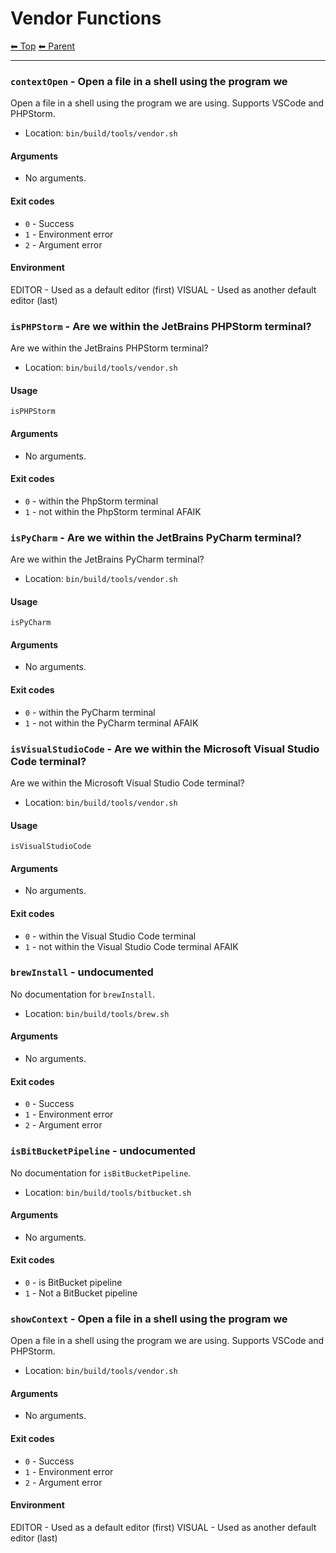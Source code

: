 # Vendor Functions

<!-- TEMPLATE header 2 -->
[⬅ Top](index.md) [⬅ Parent ](../index.md)
<hr />

### `contextOpen` - Open a file in a shell using the program we

Open a file in a shell using the program we are using. Supports VSCode and PHPStorm.

- Location: `bin/build/tools/vendor.sh`

#### Arguments

- No arguments.

#### Exit codes

- `0` - Success
- `1` - Environment error
- `2` - Argument error

#### Environment

EDITOR - Used as a default editor (first)
VISUAL - Used as another default editor (last)
### `isPHPStorm` - Are we within the JetBrains PHPStorm terminal?

Are we within the JetBrains PHPStorm terminal?

- Location: `bin/build/tools/vendor.sh`

#### Usage

    isPHPStorm
    

#### Arguments

- No arguments.

#### Exit codes

- `0` - within the PhpStorm terminal
- `1` - not within the PhpStorm terminal AFAIK
### `isPyCharm` - Are we within the JetBrains PyCharm terminal?

Are we within the JetBrains PyCharm terminal?

- Location: `bin/build/tools/vendor.sh`

#### Usage

    isPyCharm
    

#### Arguments

- No arguments.

#### Exit codes

- `0` - within the PyCharm terminal
- `1` - not within the PyCharm terminal AFAIK
### `isVisualStudioCode` - Are we within the Microsoft Visual Studio Code terminal?

Are we within the Microsoft Visual Studio Code terminal?

- Location: `bin/build/tools/vendor.sh`

#### Usage

    isVisualStudioCode
    

#### Arguments

- No arguments.

#### Exit codes

- `0` - within the Visual Studio Code terminal
- `1` - not within the Visual Studio Code terminal AFAIK
### `brewInstall` - undocumented

No documentation for `brewInstall`.

- Location: `bin/build/tools/brew.sh`

#### Arguments

- No arguments.

#### Exit codes

- `0` - Success
- `1` - Environment error
- `2` - Argument error
### `isBitBucketPipeline` - undocumented

No documentation for `isBitBucketPipeline`.

- Location: `bin/build/tools/bitbucket.sh`

#### Arguments

- No arguments.

#### Exit codes

- `0` - is BitBucket pipeline
- `1` - Not a BitBucket pipeline
### `showContext` - Open a file in a shell using the program we

Open a file in a shell using the program we are using. Supports VSCode and PHPStorm.

- Location: `bin/build/tools/vendor.sh`

#### Arguments

- No arguments.

#### Exit codes

- `0` - Success
- `1` - Environment error
- `2` - Argument error

#### Environment

EDITOR - Used as a default editor (first)
VISUAL - Used as another default editor (last)
